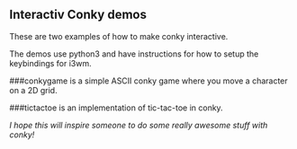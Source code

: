 ## Interactiv Conky demos
These are two examples of how to make conky interactive.

The demos use python3 and have instructions for how to setup the keybindings for i3wm.

###conkygame
is a simple ASCII conky game where you move a character on a 2D grid.

###tictactoe
is an implementation of tic-tac-toe in conky.

*I hope this will inspire someone to do some really awesome stuff with conky!*
